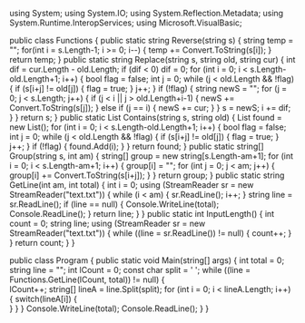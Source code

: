 using System;
using System.IO;
using System.Reflection.Metadata;
using System.Runtime.InteropServices;
using Microsoft.VisualBasic;

public class Functions
{
    public static string Reverse(string s)
    {
        string temp = "";
        for(int i = s.Length-1; i >= 0; i--)
        {
            temp += Convert.ToString(s[i]);
        }
        return temp;
    }
    public static string Replace(string s, string old, string cur)
    {
        int dif = cur.Length - old.Length;
        if (dif < 0)
            dif = 0;
        for (int i = 0; i < s.Length-old.Length+1; i++)
        {
            bool flag = false;
            int j = 0;
            while (j < old.Length && !flag)
            {
                if (s[i+j] != old[j])
                {
                    flag = true;
                }
                j++;
            }
            if (!flag)
            {
                string newS = "";
                for (j = 0; j < s.Length; j++)
                {
                    if (j < i || j > old.Length+i-1)
                    {
                        newS += Convert.ToString(s[j]);
                    } 
                    else if (j == i)
                    {
                        newS += cur;
                    }
                }
                s = newS;
                i += dif;
            }
        }
        return s;
    }
    public static List<int> Contains(string s, string old)
    {
        List<int> found = new List<int>();
        for (int i = 0; i < s.Length-old.Length+1; i++)
        {
            bool flag = false;
            int j = 0;
            while (j < old.Length && !flag)
            {
                if (s[i+j] != old[j])
                {
                    flag = true;
                }
                j++;
            }
            if (!flag)
            {
                found.Add(i);
            }
        }
        return found;
    }
    public static string[] Group(string s, int am)
    {
        string[] group = new string[s.Length-am+1];
        for (int i = 0; i < s.Length-am+1; i++)
        {
            group[i] = "";
            for (int j = 0; j < am; j++)
            {
                group[i] += Convert.ToString(s[i+j]);
            }
        }
        return group;
    }
    public static string GetLine(int am, int total)
    {
        int i = 0;
        using (StreamReader sr = new StreamReader("text.txt"))
        {
            while (i < am)
            {
                sr.ReadLine();
                i++;
            }
            string line = sr.ReadLine();
            if (line == null)
            {
                Console.WriteLine(total);
                Console.ReadLine();
            }
            return line;
        }
    }
    public static int InputLength()
    {
        int count = 0;
        string line;
        using (StreamReader sr = new StreamReader("text.txt"))
        {
            while ((line = sr.ReadLine()) != null)
            {
                count++;
            }
        }
        return count;
    }
}

public class Program
{
    public static void Main(string[] args)
    {
        int total = 0;
        string line = "";
        int lCount = 0;
        const char split = ' ';
        while ((line = Functions.GetLine(lCount, total)) != null)
        {   
            lCount++;
            string[] lineA = line.Split(split);
            for (int i = 0; i < lineA.Length; i++)
            {
                switch(lineA[i])
                {  
                }
            }
        }
        Console.WriteLine(total);
        Console.ReadLine();
    }
}

